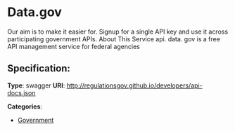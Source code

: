 # Data.gov


Our aim is to make it easier for. Signup for a single API key and use it across participating government APIs. About This Service api. data. gov is a free API management service for federal agencies

## Specification:
**Type**: swagger
**URI**: http://regulationsgov.github.io/developers/api-docs.json


**Categories**:
- [Government](https://github.com/apis-list/apis-list#government)



